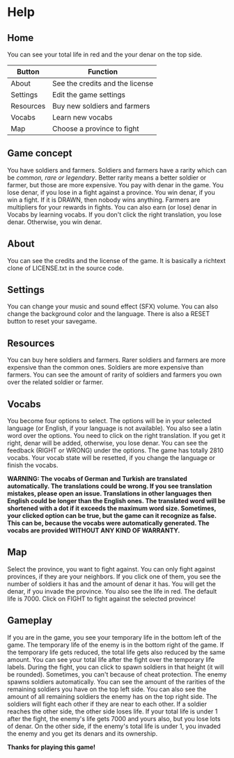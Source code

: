 # Help

## Home

You can see your total life in red and the your denar on the top side.

| Button    | Function                        |
| --------- | ------------------------------- |
| About     | See the credits and the license |
| Settings  | Edit the game settings          |
| Resources | Buy new soldiers and farmers    |
| Vocabs    | Learn new vocabs                |
| Map       | Choose a province to fight      |

## Game concept

You have soldiers and farmers. Soldiers and farmers have a rarity which can be *common, rare or legendary*. Better rarity means a better soldier or farmer, but those are more expensive. You pay with denar in the game. You lose denar, if you lose in a fight against a province. You win denar, if you win a fight. If it is DRAWN, then nobody wins anything. Farmers are multipliers for your rewards in fights. You can also earn (or lose) denar in Vocabs by learning vocabs. If you don't click the right translation, you lose denar. Otherwise, you win denar.

## About

You can see the credits and the license of the game. It is basically a richtext clone of LICENSE.txt in the source code.

## Settings

You can change your music and sound effect (SFX) volume. You can also change the background color and the language. There is also a RESET button to reset your savegame.

## Resources

You can buy here soldiers and farmers. Rarer soldiers and farmers are more expensive than the common ones. Soldiers are more expensive than farmers. You can see the amount of rarity of soldiers and farmers you own over the related soldier or farmer.

## Vocabs

You become four options to select. The options will be in your selected language (or English, if your language is not available). You also see a latin word over the options. You need to click on the right translation. If you get it right, denar will be added, otherwise, you lose denar. You can see the feedback (RIGHT or WRONG) under the options. The game has totally 2810 vocabs. Your vocab state will be resetted, if you change the language or finish the vocabs. 

**WARNING: The vocabs of German and Turkish are translated automatically. The translations could be wrong. If you see translation mistakes, please open an issue. Translations in other languages then English could be longer than the English ones. The translated word will be shortened with a dot if it exceeds the maximum word size. Sometimes, your clicked option can be true, but the game can it recognize as false. This can be, because the vocabs were automatically generated. The vocabs are provided WITHOUT ANY KIND OF WARRANTY.**

## Map

Select the province, you want to fight against. You can only fight against provinces, if they are your neighbors. If you click one of them, you see the number of soldiers it has and the amount of denar it has. You will get the denar, if you invade the province. You also see the life in red. The default life is 7000. Click on FIGHT to fight against the selected province!

## Gameplay

If you are in the game, you see your temporary life in the bottom left of the game. The temporary life of the enemy is in the bottom right of the game. If the temporary life gets reduced, the total life gets also reduced by the same amount. You can see your total life after the fight over the temporary life labels. During the fight, you can click to spawn soldiers in that height (it will be rounded). Sometimes, you can't because of cheat protection. The enemy spawns soldiers automatically. You can see the amount of the rarities of the remaining soldiers you have on the top left side. You can also see the amount of all remaining soldiers the enemy has on the top right side. The soldiers will fight each other if they are near to each other. If a soldier reaches the other side, the other side loses life. If your total life is under 1 after the fight, the enemy's life gets 7000 and yours also, but you lose lots of denar. On the other side, if the enemy's total life is under 1, you invaded the enemy and you get its denars and its ownership.



**Thanks for playing this game!**
